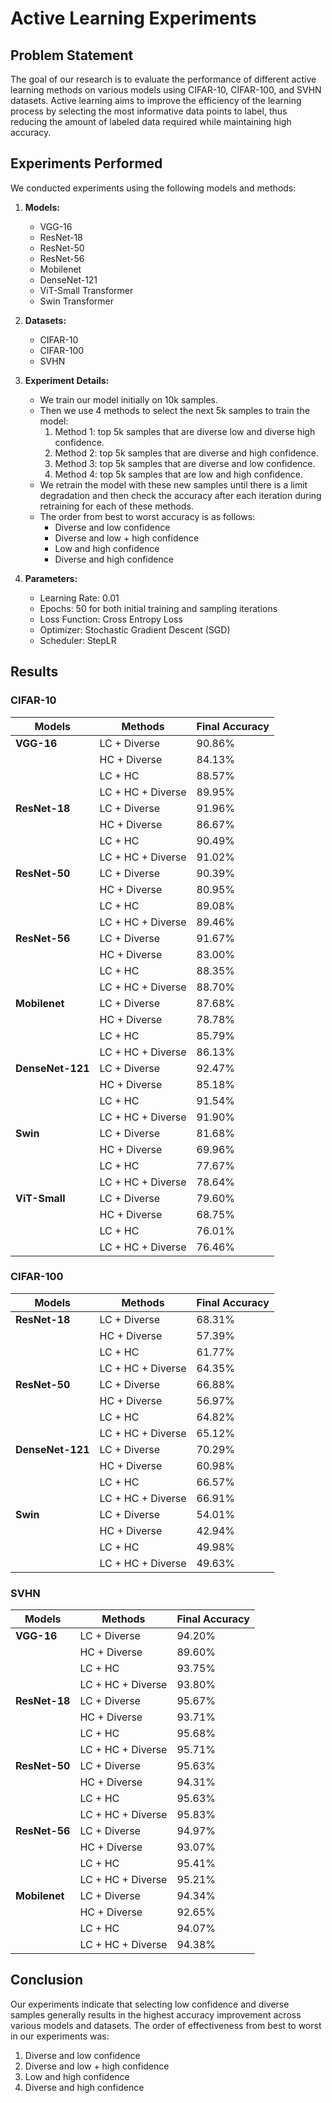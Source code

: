 # Active Learning Experiments

## Problem Statement

The goal of our research is to evaluate the performance of different active learning methods on various models using CIFAR-10, CIFAR-100, and SVHN datasets. Active learning aims to improve the efficiency of the learning process by selecting the most informative data points to label, thus reducing the amount of labeled data required while maintaining high accuracy.

## Experiments Performed

We conducted experiments using the following models and methods:

1. **Models:**
   - VGG-16
   - ResNet-18
   - ResNet-50
   - ResNet-56
   - Mobilenet
   - DenseNet-121
   - ViT-Small Transformer
   - Swin Transformer

2. **Datasets:**
   - CIFAR-10
   - CIFAR-100
   - SVHN

3. **Experiment Details:**
   - We train our model initially on 10k samples.
   - Then we use 4 methods to select the next 5k samples to train the model:
     1. Method 1: top 5k samples that are diverse low and diverse high confidence.
     2. Method 2: top 5k samples that are diverse and high confidence.
     3. Method 3: top 5k samples that are diverse and low confidence.
     4. Method 4: top 5k samples that are low and high confidence.
   - We retrain the model with these new samples until there is a limit degradation and then check the accuracy after each iteration during retraining for each of these methods.
   - The order from best to worst accuracy is as follows:
     - Diverse and low confidence
     - Diverse and low + high confidence
     - Low and high confidence
     - Diverse and high confidence

4. **Parameters:**
   - Learning Rate: 0.01
   - Epochs: 50 for both initial training and sampling iterations
   - Loss Function: Cross Entropy Loss
   - Optimizer: Stochastic Gradient Descent (SGD)
   - Scheduler: StepLR

## Results

### CIFAR-10

| Models       | Methods              | Final Accuracy |
| ------------ | -------------------- | -------------- |
| **VGG-16**   | LC + Diverse         | 90.86%         |
|              | HC + Diverse         | 84.13%         |
|              | LC + HC              | 88.57%         |
|              | LC + HC + Diverse    | 89.95%         |
| **ResNet-18**| LC + Diverse         | 91.96%         |
|              | HC + Diverse         | 86.67%         |
|              | LC + HC              | 90.49%         |
|              | LC + HC + Diverse    | 91.02%         |
| **ResNet-50**| LC + Diverse         | 90.39%         |
|              | HC + Diverse         | 80.95%         |
|              | LC + HC              | 89.08%         |
|              | LC + HC + Diverse    | 89.46%         |
| **ResNet-56**| LC + Diverse         | 91.67%         |
|              | HC + Diverse         | 83.00%         |
|              | LC + HC              | 88.35%         |
|              | LC + HC + Diverse    | 88.70%         |
| **Mobilenet**| LC + Diverse         | 87.68%         |
|              | HC + Diverse         | 78.78%         |
|              | LC + HC              | 85.79%         |
|              | LC + HC + Diverse    | 86.13%         |
| **DenseNet-121**| LC + Diverse      | 92.47%         |
|              | HC + Diverse         | 85.18%         |
|              | LC + HC              | 91.54%         |
|              | LC + HC + Diverse    | 91.90%         |
| **Swin**     | LC + Diverse         | 81.68%         |
|              | HC + Diverse         | 69.96%         |
|              | LC + HC              | 77.67%         |
|              | LC + HC + Diverse    | 78.64%         |
| **ViT-Small**| LC + Diverse         | 79.60%         |
|              | HC + Diverse         | 68.75%         |
|              | LC + HC              | 76.01%         |
|              | LC + HC + Diverse    | 76.46%         |

### CIFAR-100

| Models       | Methods              | Final Accuracy |
| ------------ | -------------------- | -------------- |
| **ResNet-18**| LC + Diverse         | 68.31%         |
|              | HC + Diverse         | 57.39%         |
|              | LC + HC              | 61.77%         |
|              | LC + HC + Diverse    | 64.35%         |
| **ResNet-50**| LC + Diverse         | 66.88%         |
|              | HC + Diverse         | 56.97%         |
|              | LC + HC              | 64.82%         |
|              | LC + HC + Diverse    | 65.12%         |
| **DenseNet-121**| LC + Diverse      | 70.29%         |
|              | HC + Diverse         | 60.98%         |
|              | LC + HC              | 66.57%         |
|              | LC + HC + Diverse    | 66.91%         |
| **Swin**     | LC + Diverse         | 54.01%         |
|              | HC + Diverse         | 42.94%         |
|              | LC + HC              | 49.98%         |
|              | LC + HC + Diverse    | 49.63%         |

### SVHN

| Models       | Methods              | Final Accuracy |
| ------------ | -------------------- | -------------- |
| **VGG-16**   | LC + Diverse         | 94.20%         |
|              | HC + Diverse         | 89.60%         |
|              | LC + HC              | 93.75%         |
|              | LC + HC + Diverse    | 93.80%         |
| **ResNet-18**| LC + Diverse         | 95.67%         |
|              | HC + Diverse         | 93.71%         |
|              | LC + HC              | 95.68%         |
|              | LC + HC + Diverse    | 95.71%         |
| **ResNet-50**| LC + Diverse         | 95.63%         |
|              | HC + Diverse         | 94.31%         |
|              | LC + HC              | 95.63%         |
|              | LC + HC + Diverse    | 95.83%         |
| **ResNet-56**| LC + Diverse         | 94.97%         |
|              | HC + Diverse         | 93.07%         |
|              | LC + HC              | 95.41%         |
|              | LC + HC + Diverse    | 95.21%         |
| **Mobilenet**| LC + Diverse         | 94.34%         |
|              | HC + Diverse         | 92.65%         |
|              | LC + HC              | 94.07%         |
|              | LC + HC + Diverse    | 94.38%         |

## Conclusion

Our experiments indicate that selecting low confidence and diverse samples generally results in the highest accuracy improvement across various models and datasets. The order of effectiveness from best to worst in our experiments was:
1. Diverse and low confidence
2. Diverse and low + high confidence
3. Low and high confidence
4. Diverse and high confidence
